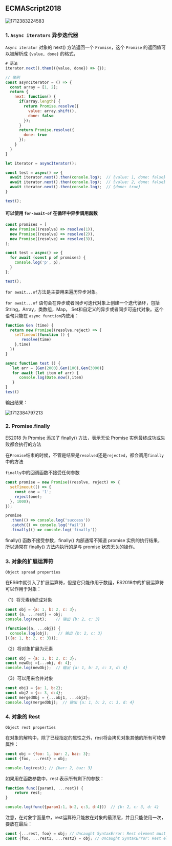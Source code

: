 ## ECMAScript2018

![1712383224583](C:\Users\Administrator\AppData\Roaming\Typora\typora-user-images\1712383224583.png)

### 1. `Async iterators` 异步迭代器

`Async iterator` 对象的 next() 方法返回一个 `Promise`，这个 `Promise` 的返回值可以被解析成 `{value, done}` 的格式，

```js
# 语法
iterator.next().then(({value, done}) => {});

// 举例
const asyncIterator = () => {
  const array = [1, 2];
  return {
    next: function() {
      if(array.length) {
        return Promise.resolve({
          value: array.shift(),
          done: false
        });
      }
      return Promise.resolve({
        done: true
      });
    }
  }
}

let iterator = asyncIterator();

const test = async() => {
  await iterator.next().then(console.log);  // {value: 1, done: false}
  await iterator.next().then(console.log);  // {value: 2, done: false}
  await iterator.next().then(console.log);  // {done: true}
}

test();
```

#### 可以使用 `for-await-of` 在循环中异步调用函数

```js
const promises = [
  new Promise((resolve) => resolve(1)),
  new Promise((resolve) => resolve(2)),
  new Promise((resolve) => resolve(3)),
];

const test = async() => {
  for await (const p of promises) {
    console.log('p', p);
  }
};

test();
```

`for await...of`方法是主要用来遍历异步对象。

`for await...of` 语句会在异步或者同步可迭代对象上创建一个迭代循环，包括 String，Array，类数组，Map， Set和自定义的异步或者同步可迭代对象。这个语句只能在 `async function`内使用：

```js
function Gen (time) {
  return new Promise((resolve,reject) => {
    setTimeout(function () {
       resolve(time)
    },time)
  })
}

async function test () {
   let arr = [Gen(2000),Gen(100),Gen(3000)]
   for await (let item of arr) {
      console.log(Date.now(),item)
   }
}
test()
```

输出结果：

![1712384797213](C:\Users\Administrator\AppData\Roaming\Typora\typora-user-images\1712384797213.png)

### 2. Promise.finally

ES2018 为 Promise 添加了 finally() 方法，表示无论 Promise 实例最终成功或失败都会执行的方法

在`Promise`结束的时候，不管是结果是`resolved`还是`rejected`，都会调用`finally`中的方法

`finally`中的回调函数不接受任何参数

```js
const promise = new Promise((resolve, reject) => {
  setTimeout(() => {
    const one = '1';
    reject(one);
  }, 1000);
});

promise
  .then(() => console.log('success'))
  .catch(() => console.log('fail'))
  .finally(() => console.log('finally'))
```

finally() 函数不接受参数，finally() 内部通常不知道 promise 实例的执行结果，所以通常在 finally() 方法内执行的是与 promise 状态无关的操作。

### 3. 对象的扩展运算符

`Object spread properties`

在ES6中就引入了扩展运算符，但是它只能作用于数组，ES2018中的扩展运算符可以作用于对象：

（1）将元素组织成对象

```js
const obj = {a: 1, b: 2, c: 3};
const {a, ...rest} = obj;
console.log(rest);    // 输出 {b: 2, c: 3}

(function({a, ...obj}) {
  console.log(obj);    // 输出 {b: 2, c: 3}
}({a: 1, b: 2, c: 3}));
```

（2）将对象扩展为元素

```js
const obj = {a: 1, b: 2, c: 3};
const newObj ={...obj, d: 4};
console.log(newObj);  // 输出 {a: 1, b: 2, c: 3, d: 4}
```

（3）可以用来合并对象

```js
const obj1 = {a: 1, b:2};
const obj2 = {c: 3, d:4};
const mergedObj = {...obj1, ...obj2};
console.log(mergedObj);  // 输出 {a: 1, b: 2, c: 3, d: 4}
```

### 4. 对象的 Rest

`Object rest properties`

在对象的解构中，除了已经指定的属性之外，rest将会拷贝对象其他的所有可枚举属性：

```js
const obj = {foo: 1, bar: 2, baz: 3};
const {foo, ...rest} = obj;

console.log(rest); // {bar: 2, baz: 3}
```

如果用在函数参数中，rest 表示所有剩下的参数：

```js
function func({param1, ...rest}) {
    return rest;
}

console.log(func({param1:1, b:2, c:3, d:4}))  // {b: 2, c: 3, d: 4}
```

注意，在对象字面量中，rest运算符只能放在对象的最顶层，并且只能使用一次，要放在最后：

```js
const {...rest, foo} = obj; // Uncaught SyntaxError: Rest element must be last element
const {foo, ...rest1, ...rest2} = obj; // Uncaught SyntaxError: Rest element must be last element
```

